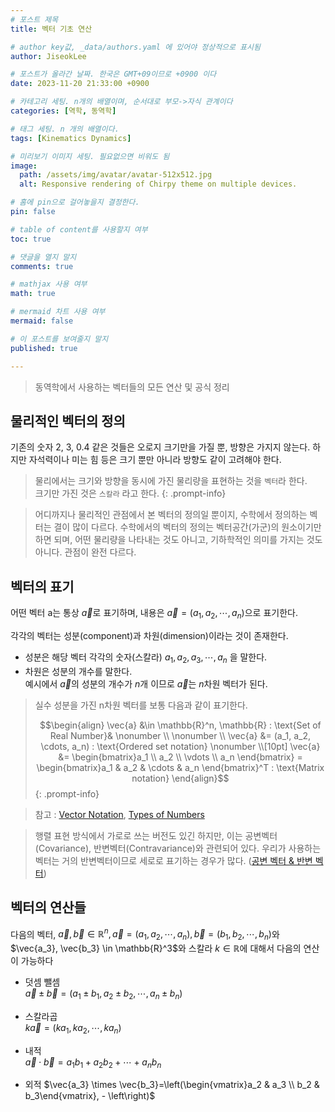 ```yaml
---
# 포스트 제목
title: 벡터 기초 연산

# author key값, _data/authors.yaml 에 있어야 정상적으로 표시됨
author: JiseokLee

# 포스트가 올라간 날짜. 한국은 GMT+09이므로 +0900 이다
date: 2023-11-20 21:33:00 +0900 

# 카테고리 세팅. n개의 배열이며, 순서대로 부모->자식 관계이다
categories: [역학, 동역학]

# 태그 세팅. n 개의 배열이다.
tags: [Kinematics Dynamics]

# 미리보기 이미지 세팅. 필요없으면 비워도 됨
image:
  path: /assets/img/avatar/avatar-512x512.jpg
  alt: Responsive rendering of Chirpy theme on multiple devices.

# 홈에 pin으로 걸어놓을지 결정한다.
pin: false

# table of content를 사용할지 여부
toc: true

# 댓글을 열지 말지
comments: true

# mathjax 사용 여부
math: true

# mermaid 차트 사용 여부
mermaid: false

# 이 포스트를 보여줄지 말지
published: true

---
```


> 동역학에서 사용하는 벡터들의 모든 연산 및 공식 정리


## 물리적인 벡터의 정의

기존의 숫자 2, 3, 0.4 같은 것들은 오로지 크기만을 가질 뿐, 방향은 가지지 않는다.
하지만 자석력이나 미는 힘 등은 크기 뿐만 아니라 방향도 같이 고려해야 한다. 

> 물리에서는 크기와 방향을 동시에 가진 물리량을 표현하는 것을 `벡터`라 한다.  
> 크기만 가진 것은 `스칼라` 라고 한다. 
{: .prompt-info}

> 어디까지나 물리적인 관점에서 본 벡터의 정의일 뿐이지, 수학에서 정의하는 벡터는 결이 많이 다르다.
> 수학에서의 벡터의 정의는 벡터공간(가군)의 원소이기만 하면 되며, 어떤 물리량을 나타내는 것도 아니고, 기하학적인 의미를 가지는 것도 아니다. 관점이 완전 다르다. 
> 
## 벡터의 표기

어떤 벡터 a는 통상 $\vec{a}$로 표기하며, 내용은 $\vec{a} = (a_1, a_2, \cdots , a_n)$으로 표기한다.

각각의 벡터는 성분(component)과 차원(dimension)이라는 것이 존재한다.  
- 성분은 해당 벡터 각각의 숫자(스칼라) $a_1, a_2, a_3, \cdots, a_n$ 을 말한다. 
- 차원은 성분의 개수를 말한다.   
예시에서 $\vec{a}$의 성분의 개수가 $n$개 이므로 $\vec{a}$는 $n$차원 벡터가 된다. 

> 실수 성분을 가진 n차원 벡터를 보통 다음과 같이 표기한다. 
> 
> $$\begin{align}
> \vec{a} &\in \mathbb{R}^n, \mathbb{R} : \text{Set of Real Number}& \nonumber \\
> \nonumber \\
> \vec{a} &= (a_1, a_2, \cdots, a_n) : \text{Ordered set notation} \nonumber \\[10pt]
> \vec{a} &= \begin{bmatrix}a_1 \\ a_2 \\ \vdots \\ a_n \end{bmatrix} = \begin{bmatrix}a_1 & a_2 & \cdots & a_n \end{bmatrix}^T : \text{Matrix notation} 
> \end{align}$$
{: .prompt-info}

> 참고 : [Vector Notation](https://en.wikipedia.org/wiki/Vector_notation), [Types of Numbers](https://en.wikipedia.org/wiki/List_of_types_of_numbers#Main_types)  

> 행렬 표현 방식에서 가로로 쓰는 버전도 있긴 하지만, 이는 공변벡터(Covariance), 반변벡터(Contravariance)와 관련되어 있다. 우리가 사용하는 벡터는 거의 반변벡터이므로 세로로 표기하는 경우가 많다. ([공변 벡터 & 반변 벡터](https://en.wikipedia.org/wiki/Covariance_and_contravariance_of_vectors))

## 벡터의 연산들

다음의 벡터, $\vec{a}, \vec{b} \in \mathbb{R}^n, \vec{a}=(a_1, a_2,\cdots,a_n), \vec{b} = (b_1, b_2, \cdots,b_n)$와 $\vec{a_3}, \vec{b_3} \in \mathbb{R}^3$와 스칼라 $k \in \mathbb{R}$에 대해서 다음의 연산이 가능하다

- 덧셈 뺄셈  
$\vec{a}\pm \vec{b} = (a_1 \pm b_1, a_2 \pm b_2 ,\cdots, a_n \pm b_n)$

- 스칼라곱  
$k\vec{a} = (k a_1, k a_2, \cdots, k a_n)$

- 내적  
$\vec{a} \cdot \vec{b} = a_1b_1 + a_2 b_2 + \cdots + a_n b_n$

- 외적
$\vec{a_3} \times \vec{b_3}=\left(\begin{vmatrix}a_2 & a_3 \\ b_2 & b_3\end{vmatrix}, - \left\right)$